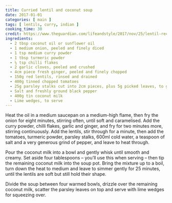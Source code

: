 ```yaml
---
title: Curried lentil and coconut soup
date: 2017-01-01
categories: [ main ]
tags: [ lentils, curry, indian ]
cooking_time: 30
credit: https://www.theguardian.com/lifeandstyle/2017/nov/25/lentil-recipes-curried-coconut-soup-aubergine-stew-sweet-potato-croquettes-fritters-yotam-ottolenghi
ingredients:
  - 2 tbsp coconut oil or sunflower oil
  - 1 medium onion, peeled and finely diced 
  - 1 tsp medium curry powder
  - 1 tbsp turmeric powder
  - ¼ tsp chilli flakes
  - 2 garlic cloves, peeled and crushed
  - 4cm piece fresh ginger, peeled and finely chopped
  - 150g red lentils, rinsed and drained
  - 400g tinned chopped tomatoes
  - 25g parsley stalks cut into 2cm pieces, plus 5g picked leaves, to garnish
  - Salt and freshly ground black pepper
  - 400g tin coconut milk 
  - Lime wedges, to serve
---
```



Heat the oil in a medium saucepan on a medium-high flame, then fry the onion for eight minutes, stirring often, until soft and caramelised. Add the curry powder, chilli flakes, garlic and ginger, and fry for two minutes more, stirring continuously. Add the lentils, stir through for a minute, then add the tomatoes, turmeric powder, parsley stalks, 600ml cold water, a teaspoon of salt and a very generous grind of pepper, and leave to heat through.

Pour the coconut milk into a bowl and gently whisk until smooth and creamy. Set aside four tablespoons – you’ll use this when serving – then tip the remaining coconut milk into the soup pot. Bring the mixture up to a boil, turn down the heat to medium and leave to simmer gently for 25 minutes, until the lentils are soft but still hold their shape.

Divide the soup between four warmed bowls, drizzle over the remaining coconut milk, scatter the parsley leaves on top and serve with lime wedges for squeezing over.